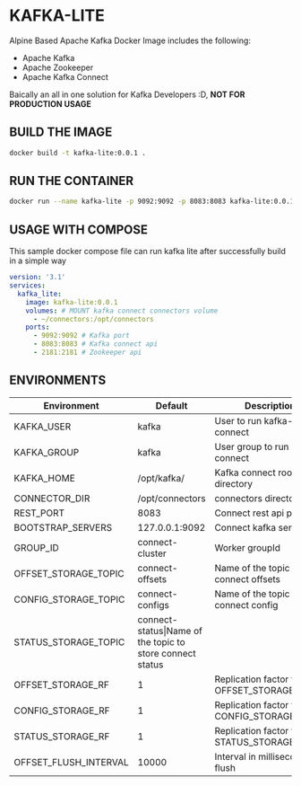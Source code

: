 # KAFKA-LITE

Alpine Based Apache Kafka Docker Image includes the following:

* Apache Kafka
* Apache Zookeeper
* Apache Kafka Connect

Baically an all in one solution for Kafka Developers :D, **NOT FOR PRODUCTION USAGE**

## BUILD THE IMAGE

```sh
docker build -t kafka-lite:0.0.1 .
```

## RUN THE CONTAINER

```sh
docker run --name kafka-lite -p 9092:9092 -p 8083:8083 kafka-lite:0.0.1
```
## USAGE WITH COMPOSE

This sample docker compose file can run kafka lite after successfully build in a simple way

```yaml
version: '3.1'
services:
  kafka_lite:
    image: kafka-lite:0.0.1
    volumes: # MOUNT kafka connect connectors volume
      - ~/connectors:/opt/connectors
    ports:
      - 9092:9092 # Kafka port
      - 8083:8083 # Kafka connect api
      - 2181:2181 # Zookeeper api
```


## ENVIRONMENTS

Environment | Default|Description
---|---|---
KAFKA_USER|kafka |User to run kafka-connect
KAFKA_GROUP|kafka| User group to run kafka-connect
KAFKA_HOME|/opt/kafka/| Kafka connect root directory
CONNECTOR_DIR|/opt/connectors| connectors directory
REST_PORT|8083| Connect rest api port
BOOTSTRAP_SERVERS|127.0.0.1:9092| Connect kafka servers
GROUP_ID|connect-cluster| Worker groupId
OFFSET_STORAGE_TOPIC|connect-offsets| Name of the topic to store connect offsets
CONFIG_STORAGE_TOPIC|connect-configs|Name of the topic to store connect config
STATUS_STORAGE_TOPIC|connect-status\|Name of the topic to store connect status
OFFSET_STORAGE_RF|1| Replication factor for OFFSET_STORAGE_TOPIC
CONFIG_STORAGE_RF|1| Replication factor for CONFIG_STORAGE_TOPIC
STATUS_STORAGE_RF|1| Replication factor for STATUS_STORAGE_TOPIC
OFFSET_FLUSH_INTERVAL|10000| Interval in milliseconds to flush 

